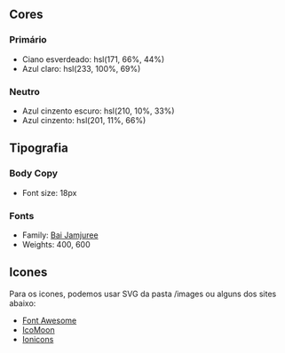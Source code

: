 ## Cores

### Primário

- Ciano esverdeado: hsl(171, 66%, 44%)
- Azul claro: hsl(233, 100%, 69%)

### Neutro

- Azul cinzento escuro: hsl(210, 10%, 33%)
- Azul cinzento: hsl(201, 11%, 66%)

## Tipografia

### Body Copy

- Font size: 18px

### Fonts

- Family: [Bai Jamjuree](https://fonts.google.com/specimen/Bai+Jamjuree)
- Weights: 400, 600

## Icones

Para os icones, podemos usar SVG da pasta /images ou alguns dos sites abaixo:

- [Font Awesome](https://fontawesome.com)
- [IcoMoon](https://icomoon.io)
- [Ionicons](https://ionicons.com)